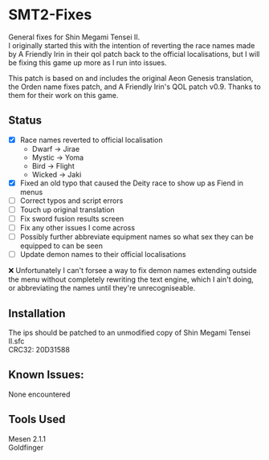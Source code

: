 # SMT2-Fixes
General fixes for Shin Megami Tensei II.\
I originally started this with the intention of reverting the race names made by A Friendly Irin in their qol patch back to the official localisations, but I will be fixing this game up more as I run into issues.

This patch is based on and includes the original Aeon Genesis translation, the Orden name fixes patch, and A Friendly Irin's QOL patch v0.9. Thanks to them for their work on this game.

## Status
- [x] Race names reverted to official localisation
    - Dwarf -> Jirae
    - Mystic -> Yoma
    - Bird -> Flight
    - Wicked -> Jaki
- [x] Fixed an old typo that caused the Deity race to show up as Fiend in menus
- [ ] Correct typos and script errors
- [ ] Touch up original translation
- [ ] Fix sword fusion results screen
- [ ] Fix any other issues I come across
- [ ] Possibly further abbreviate equipment names so what sex they can be equipped to can be seen
- [ ] Update demon names to their official localisations

❌ Unfortunately I can't forsee a way to fix demon names extending outside the menu without completely rewriting the text engine, which I ain't doing, or abbreviating the names until they're unrecogniseable.

## Installation
The ips should be patched to an unmodified copy of Shin Megami Tensei II.sfc\
CRC32: 20D31588

## Known Issues:
None encountered

## Tools Used
Mesen 2.1.1\
Goldfinger
